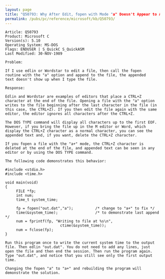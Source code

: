 ```yaml
---
layout: page
title: "Q50793: Why After Edit, fopen with Mode "a" Doesn't Appear to Append"
permalink: /pubs/pc/reference/microsoft/kb/Q50793/
---
```


	Article: Q50793
	Product: Microsoft C
	Version(s): 5.10
	Operating System: MS-DOS
	Flags: ENDUSER | S_QuickC S_QuickASM
	Last Modified: 30-NOV-1989
	
	Problem:
	
	If I use edlin or Wordstar to edit a file, then call the fopen
	routine with the "a" option and append to the file, the appended
	text doesn't show up when I type the file.
	
	Response:
	
	Edlin and Wordstar are examples of editors that place a CTRL+Z
	character at the end of the file. Opening a file with the "a" option
	writes to the file beginning after the last character in the file (in
	this case, the CTRL+Z). If you then edit the file again with the same
	editor, the editor ignores all characters after the CTRL+Z.
	
	The DOS TYPE command will display all characters up to the first EOF.
	However, if you bring the file up in the M editor or Word, which
	display the CTRL+Z character as a normal character, you can see the
	appended text and, if you want, delete the CTRL+Z character.
	
	If you fopen a file with the "a+" mode, the CTRL+Z character is
	deleted at the end of the file, and appended text can be seen in any
	editor or by using the DOS TYPE command.
	
	The following code demonstrates this behavior:
	
	#include <stdio.h>
	#include <time.h>
	
	void main(void)
	{
	     FILE *fp;
	     int num;
	     time_t system_time;
	
	     fp = fopen("out.dat","a");          /* change to "a+" to fix */
	     time(&system_time);                 /* to demonstrate last append */
	     num = fprintf(fp, "Writing to file at %s\n",
	                         ctime(&system_time));
	     num = fclose(fp);
	}
	
	Run this program once to write the current system time to the output
	file. Then edlin "out.dat". You do not need to add any lines, just
	open the file and then end the session. Then run the program again.
	Type "out.dat", and notice that you still see only the first output
	time.
	
	Changing the fopen "a" to "a+" and rebuilding the program will
	demonstrate the solution.
